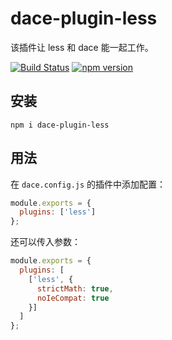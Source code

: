 # dace-plugin-less

该插件让 less 和 dace 能一起工作。

[![Build Status](https://travis-ci.com/dacejs/dace-plugin-less.svg?branch=master)](https://travis-ci.com/dacejs/dace-plugin-less)
[![npm version](https://img.shields.io/npm/v/dace.svg?style=flat-square)](https://www.npmjs.com/package/dace-plugin-less)


## 安装
```
npm i dace-plugin-less
```

## 用法

在 `dace.config.js` 的插件中添加配置：

```js
module.exports = {
  plugins: ['less']
};
```

还可以传入参数：

```js
module.exports = {
  plugins: [
    ['less', {
      strictMath: true,
      noIeCompat: true
    }]
  ]
};
```
